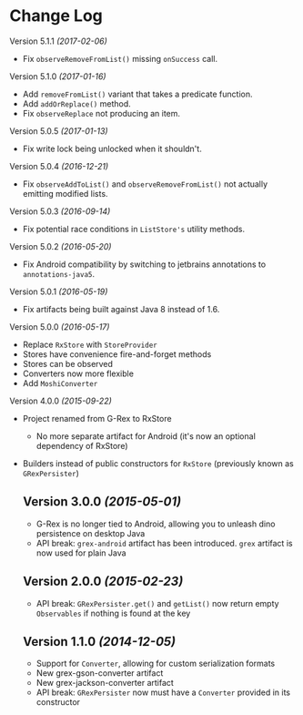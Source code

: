 Change Log
==========
Version 5.1.1 *(2017-02-06)*
* Fix `observeRemoveFromList()` missing `onSuccess` call.

Version 5.1.0 *(2017-01-16)*
* Add `removeFromList()` variant that takes a predicate function.
* Add `addOrReplace()` method.
* Fix `observeReplace` not producing an item.

Version 5.0.5 *(2017-01-13)*
* Fix write lock being unlocked when it shouldn't.

Version 5.0.4 *(2016-12-21)*
* Fix `observeAddToList()` and `observeRemoveFromList()` not actually emitting modified lists.

Version 5.0.3 *(2016-09-14)*
* Fix potential race conditions in `ListStore's` utility methods.

Version 5.0.2 *(2016-05-20)*
* Fix Android compatibility by switching to jetbrains annotations to `annotations-java5`.

Version 5.0.1 *(2016-05-19)*
* Fix artifacts being built against Java 8 instead of 1.6.

Version 5.0.0 *(2016-05-17)*
* Replace `RxStore` with `StoreProvider`
* Stores have convenience fire-and-forget methods
* Stores can be observed
* Converters now more flexible
* Add `MoshiConverter`

Version 4.0.0 *(2015-09-22)*
* Project renamed from G-Rex to RxStore
  * No more separate artifact for Android (it's now an optional dependency of RxStore)
* Builders instead of public constructors for `RxStore` (previously known as `GRexPersister`)

  Version 3.0.0 *(2015-05-01)*
  ----------------------------
  * G-Rex is no longer tied to Android, allowing you to unleash dino persistence on desktop Java
  * API break: `grex-android` artifact has been introduced. `grex` artifact is now used for plain Java

  Version 2.0.0 *(2015-02-23)*
  ----------------------------
  * API break: `GRexPersister.get()` and `getList()` now return empty `Observables` if nothing is found at the key

  Version 1.1.0 *(2014-12-05)*
  ----------------------------
  * Support for `Converter`, allowing for custom serialization formats
  * New grex-gson-converter artifact
  * New grex-jackson-converter artifact
  * API break: `GRexPersister` now must have a `Converter` provided in its constructor
